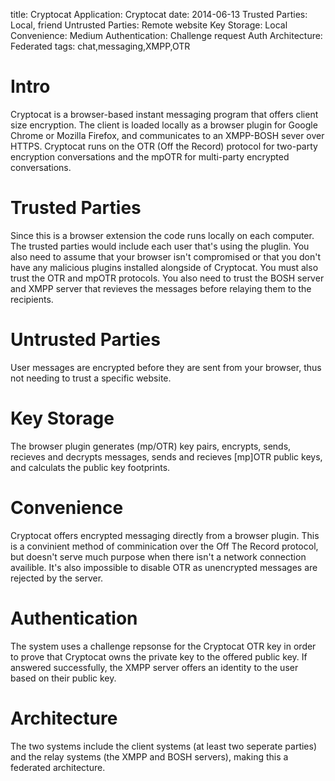 title: Cryptocat
Application: Cryptocat 
date: 2014-06-13
Trusted Parties: Local, friend
Untrusted Parties: Remote website
Key Storage: Local
Convenience: Medium
Authentication: Challenge request Auth
Architecture: Federated
tags: chat,messaging,XMPP,OTR


# Intro
Cryptocat is a browser-based instant messaging program that offers client size
encryption. The client is loaded locally as a browser plugin for Google Chrome
or Mozilla Firefox, and communicates to an XMPP-BOSH sever over HTTPS. Cryptocat
runs on the OTR (Off the Record) protocol for two-party encryption conversations
and the mpOTR for multi-party encrypted conversations.

# Trusted Parties
Since this is a browser extension the code runs locally on each computer. The
trusted parties would include each user that's using the pluglin. You also need
to assume that your browser isn't compromised or that you don't have any
malicious plugins installed alongside of Cryptocat. You must also trust the OTR
and mpOTR protocols. You also need to trust the BOSH server and XMPP server that
revieves the messages before relaying them to the recipients.

# Untrusted Parties
User messages are encrypted before they are sent from your browser, thus not
needing to trust a specific website. 

# Key Storage
The browser plugin generates (mp/OTR) key pairs, encrypts, sends, recieves and
decrypts messages, sends and recieves [mp]OTR public keys, and calculats the
public key footprints. 

# Convenience
Cryptocat offers encrypted messaging directly from a browser plugin. This is a
convinient method of comminication over the Off The Record protocol, but doesn't
serve much purpose when there isn't a network connection availible. It's also
impossible to disable OTR as unencrypted messages are rejected by the server. 

# Authentication
The system uses a challenge repsonse for the Cryptocat OTR key in order to prove
that Cryptocat owns the private key to the offered public key. If answered
successfully, the XMPP server offers an identity to the user based on their
public key. 

# Architecture
The two systems include the client systems (at least two seperate parties) and
the relay systems (the XMPP and BOSH servers), making this a federated
architecture. 


